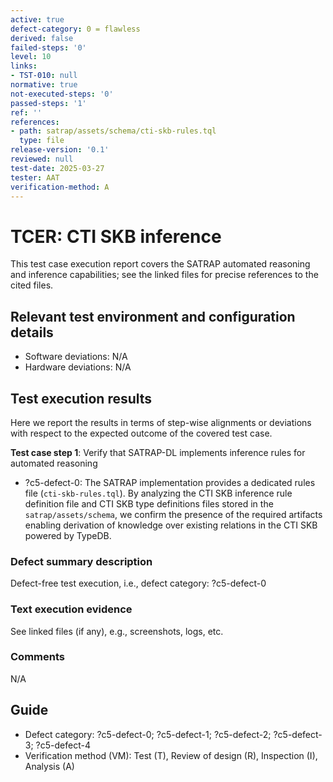 ```yaml
---
active: true
defect-category: 0 = flawless
derived: false
failed-steps: '0'
level: 10
links:
- TST-010: null
normative: true
not-executed-steps: '0'
passed-steps: '1'
ref: ''
references:
- path: satrap/assets/schema/cti-skb-rules.tql
  type: file
release-version: '0.1'
reviewed: null
test-date: 2025-03-27
tester: AAT
verification-method: A
---
```


# TCER: CTI SKB inference

This test case execution report covers the SATRAP automated reasoning and inference capabilities; see the linked files for precise references to the cited files.

## Relevant test environment and configuration details

- Software deviations: N/A
- Hardware deviations: N/A

## Test execution results

Here we report the results in terms of step-wise alignments or deviations with respect to the expected outcome of the covered test case.

**Test case step 1**: Verify that SATRAP-DL implements inference rules for automated reasoning

- ?c5-defect-0: The SATRAP implementation provides a dedicated rules file (`cti-skb-rules.tql`). By analyzing the CTI SKB inference rule definition file and CTI SKB type definitions files stored in the `satrap/assets/schema`, we confirm the presence of the required artifacts enabling derivation of knowledge over existing relations in the CTI SKB powered by TypeDB.

### Defect summary description

Defect-free test execution, i.e., defect category: ?c5-defect-0

### Text execution evidence

See linked files (if any), e.g., screenshots, logs, etc.

### Comments

N/A

## Guide

- Defect category: ?c5-defect-0; ?c5-defect-1; ?c5-defect-2; ?c5-defect-3; ?c5-defect-4
- Verification method (VM): Test (T), Review of design (R), Inspection (I), Analysis (A)